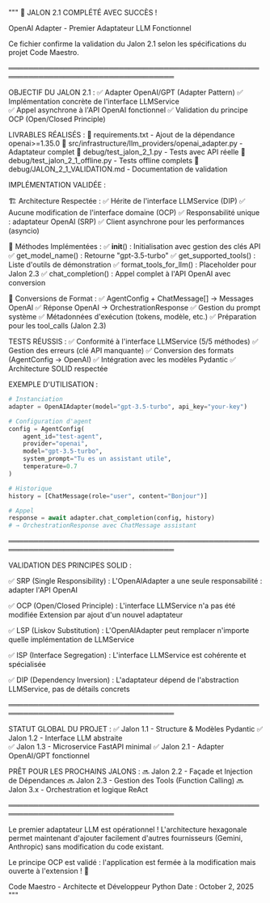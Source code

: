 """
🎉 JALON 2.1 COMPLÉTÉ AVEC SUCCÈS !

OpenAI Adapter - Premier Adaptateur LLM Fonctionnel

Ce fichier confirme la validation du Jalon 2.1 selon les spécifications du projet Code Maestro.

═══════════════════════════════════════════════════════════════════════════════════

OBJECTIF DU JALON 2.1 :
   ✅ Adapter OpenAI/GPT (Adapter Pattern)
   ✅ Implémentation concrète de l'interface LLMService  
   ✅ Appel asynchrone à l'API OpenAI fonctionnel
   ✅ Validation du principe OCP (Open/Closed Principle)

LIVRABLES RÉALISÉS :
   📄 requirements.txt - Ajout de la dépendance openai>=1.35.0
   📄 src/infrastructure/llm_providers/openai_adapter.py - Adaptateur complet
   📄 debug/test_jalon_2_1.py - Tests avec API réelle
   📄 debug/test_jalon_2_1_offline.py - Tests offline complets
   📄 debug/JALON_2_1_VALIDATION.md - Documentation de validation

IMPLÉMENTATION VALIDÉE :

🏗️ Architecture Respectée :
   ✅ Hérite de l'interface LLMService (DIP)
   ✅ Aucune modification de l'interface domaine (OCP)
   ✅ Responsabilité unique : adaptateur OpenAI (SRP)
   ✅ Client asynchrone pour les performances (asyncio)

🔧 Méthodes Implémentées :
   ✅ __init__() : Initialisation avec gestion des clés API
   ✅ get_model_name() : Retourne "gpt-3.5-turbo"
   ✅ get_supported_tools() : Liste d'outils de démonstration
   ✅ format_tools_for_llm() : Placeholder pour Jalon 2.3
   ✅ chat_completion() : Appel complet à l'API OpenAI avec conversion

🔄 Conversions de Format :
   ✅ AgentConfig + ChatMessage[] → Messages OpenAI
   ✅ Réponse OpenAI → OrchestrationResponse
   ✅ Gestion du prompt système
   ✅ Métadonnées d'exécution (tokens, modèle, etc.)
   ✅ Préparation pour les tool_calls (Jalon 2.3)

TESTS RÉUSSIS :
   ✅ Conformité à l'interface LLMService (5/5 méthodes)
   ✅ Gestion des erreurs (clé API manquante)
   ✅ Conversion des formats (AgentConfig → OpenAI)
   ✅ Intégration avec les modèles Pydantic
   ✅ Architecture SOLID respectée

EXEMPLE D'UTILISATION :
```python
# Instanciation
adapter = OpenAIAdapter(model="gpt-3.5-turbo", api_key="your-key")

# Configuration d'agent
config = AgentConfig(
    agent_id="test-agent",
    provider="openai", 
    model="gpt-3.5-turbo",
    system_prompt="Tu es un assistant utile",
    temperature=0.7
)

# Historique
history = [ChatMessage(role="user", content="Bonjour")]

# Appel
response = await adapter.chat_completion(config, history)
# → OrchestrationResponse avec ChatMessage assistant
```

═══════════════════════════════════════════════════════════════════════════════════

VALIDATION DES PRINCIPES SOLID :

✅ SRP (Single Responsibility) :
   L'OpenAIAdapter a une seule responsabilité : adapter l'API OpenAI

✅ OCP (Open/Closed Principle) :
   L'interface LLMService n'a pas été modifiée
   Extension par ajout d'un nouvel adaptateur

✅ LSP (Liskov Substitution) :
   L'OpenAIAdapter peut remplacer n'importe quelle implémentation de LLMService

✅ ISP (Interface Segregation) :
   L'interface LLMService est cohérente et spécialisée

✅ DIP (Dependency Inversion) :
   L'adaptateur dépend de l'abstraction LLMService, pas de détails concrets

═══════════════════════════════════════════════════════════════════════════════════

STATUT GLOBAL DU PROJET :
   ✅ Jalon 1.1 - Structure & Modèles Pydantic
   ✅ Jalon 1.2 - Interface LLM abstraite  
   ✅ Jalon 1.3 - Microservice FastAPI minimal
   ✅ Jalon 2.1 - Adapter OpenAI/GPT fonctionnel

PRÊT POUR LES PROCHAINS JALONS :
   🔜 Jalon 2.2 - Façade et Injection de Dépendances
   🔜 Jalon 2.3 - Gestion des Tools (Function Calling)
   🔜 Jalon 3.x - Orchestration et logique ReAct

═══════════════════════════════════════════════════════════════════════════════════

Le premier adaptateur LLM est opérationnel ! 
L'architecture hexagonale permet maintenant d'ajouter facilement 
d'autres fournisseurs (Gemini, Anthropic) sans modification du code existant.

Le principe OCP est validé : l'application est fermée à la modification 
mais ouverte à l'extension ! 🎯

Code Maestro - Architecte et Développeur Python
Date : October 2, 2025
"""